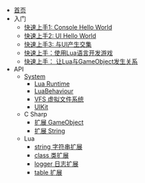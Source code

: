 - [首页](/)
- 入门
  - [快速上手1: Console Hello World](/guide/quickstart/quickstart1)
  - [快速上手2: UI Hello World](/guide/quickstart/quickstart2) 
  - [快速上手3: 与UI产生交集](/guide/quickstart/quickstart3) 
  - [快速上手：使用Lua语言开发游戏](/guide/quickstart/quickstart_lua_1)
  - [快速上手： 让Lua与GameObject发生关系](/guide/quickstart/quickstart_lua_2)
- API
  - [System](/api/system/system)
    - [Lua Runtime](/api/system/lua_runtime/lua_runtime)
    - [LuaBehaviour](/api/system/lua_runtime/luabehaviour)
    - [VFS 虚拟文件系统](/api/system/vfs/vfs)
    - [UIKit](/api/system/uikit/uikit)
  - C Sharp
    - [扩展 GameObject](/api/cs/cs_ext_unityengine_gameobject)
    - [扩展 String](/api/cs/cs_ext_system_string)
  - Lua
    - [string 字符串扩展](/api/lua/lua_ext_string)
    - [class 类扩展](/api/lua/lua_ext_class)
    - [logger 日志扩展](/api/lua/lua_ext_logger)
    - [table 扩展](/api/lua/lua_ext_table)
